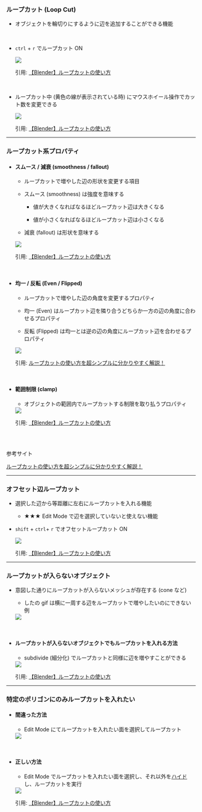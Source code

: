 ### ループカット (Loop Cut)

- オブジェクトを輪切りにするように辺を追加することができる機能

<br>

- `ctrl` + `r` でループカット ON

    <img src="./img/LoopCut/Blender-Loopcut_1.gif.webp" />

    引用: [【Blender】ループカットの使い方](https://saru-blender.com/loopcut)

<br>

- ループカット中 (黄色の線が表示されている時) にマウスホイール操作でカット数を変更できる

    <img src="./img/LoopCut/Blender-Loopcut_2.gif" />

    引用: [【Blender】ループカットの使い方](https://saru-blender.com/loopcut)

---

### ループカット系プロパティ

- #### スムース / 減衰 (smoothness / fallout)

    - ループカットで増やした辺の形状を変更する項目

    - スムース (smoothness) は強度を意味する

        - 値が大きくなればなるほどループカット辺は大きくなる

        - 値が小さくなればなるほどループカット辺は小さくなる

    - 減衰 (fallout) は形状を意味する

    <img src="./img/LoopCut/Blender-Loopcut-Prop_1.gif" />

    引用: [【Blender】ループカットの使い方](https://saru-blender.com/loopcut)

<br>

- #### 均一 / 反転 (Even / Flipped)

    - ループカットで増やした辺の角度を変更するプロパティ
    
    - 均一 (Even) はループカット辺を隣り合うどちらか一方の辺の角度に合わせるプロパティ

    - 反転 (Flipped) は均一とは逆の辺の角度にループカット辺を合わせるプロパティ

    <img src="./img/LoopCut/Blender-Loopcut-Prop_2.png" />

    引用: [ループカットの使い方を超シンプルに分かりやすく解説！](https://makit-real.com/loop-cut/#ループカットのプロパティー)

<br>

- #### 範囲制限 (clamp)

    - オブジェクトの範囲内でループカットする制限を取り払うプロパティ

    <img src="./img/LoopCut/Blender-Loopcut-Prop_3.gif" />

    引用: [【Blender】ループカットの使い方](https://saru-blender.com/loopcut)

<br>
<br>

参考サイト

[ループカットの使い方を超シンプルに分かりやすく解説！](https://makit-real.com/loop-cut/#ループカットのプロパティー)

---

### オフセット辺ループカット

- 選択した辺から等距離に左右にループカットを入れる機能

    - ★★★ Edit Mode で辺を選択していないと使えない機能

- `shift` + `ctrl`+ `r` でオフセットループカット ON

    <img src="./img/LoopCut/Blender-Offset-Loopcut_1.gif" />

    引用: [【Blender】ループカットの使い方](https://saru-blender.com/loopcut)

---

### ループカットが入らないオブジェクト

- 意図した通りにループカットが入らないメッシュが存在する (cone など)

    - したの gif は横に一周する辺をループカットで増やしたいのにできない例

    <img src="./img/LoopCut/Blender-Non-Loopcut_1.gif" />

<br>

- #### ループカットが入らないオブジェクトでもループカットを入れる方法

    - subdivide (細分化) でループカットと同様に辺を増やすことができる

    <img src="./img/LoopCut/Blender-Non-Loopcut_2.gif.webp" />

    引用: [【Blender】ループカットの使い方](https://saru-blender.com/loopcut)

---

### 特定のポリゴンにのみループカットを入れたい

- #### 間違った方法

    - Edit Mode にてループカットを入れたい面を選択してループカット

    <img src="./img/LoopCut/Blender-Loopcut-Polygon_1.gif" />

<br>

- #### 正しい方法

    - Edit Mode でループカットを入れたい面を選択し、それ以外を[ハイド](./Select.md)し、ループカットを実行

    <img src="./img/LoopCut/Blender-Loopcut-Polygon_2.gif.webp" />

    引用: [【Blender】ループカットの使い方](https://saru-blender.com/loopcut)